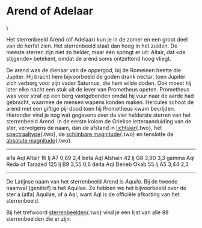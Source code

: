# Arend of Adelaar

\

Het sterrenbeeld Arend (of Adelaar) kun je in de zomer en een groot deel
van de herfst zien. Het sterrenbeeld staat dan hoog in het zuiden. De
meeste sterren zijn niet zo helder, maar één springt er uit: Altaïr, dat
«de stijgende» betekent, omdat de arend soms ontzettend hoog vliegt.

De arend was de dienaar van de oppergod, bij de Romeinen heette die
Jupiter. Hij bracht hem bijvoorbeeld de goden drank nectar, toen Jupiter
zich verborg voor zijn vader Saturnus, die hem wilde doden. Ook moest
hij later elke nacht een stuk uit de lever van Prometheus opeten.
Prometheus was voor straf op een berg vastgebonden omdat hij vuur naar
de aarde had gebracht, waarmee de mensen wapens konden maken. Hercules
schoot de arend met een giftige pijl dood toen hij Prometheus kwam
bevrijden.\
Hieronder vind je nog wat gegevens over de vier helderste sterren van
het sterrenbeeld Arend. In de eerste kolom de Griekse letteraanduiding
van de ster, vervolgens de naam, dan de afstand in
[lichtjaar](lichtjaar.html){.two}, het
[spectraaltype](spectraa.html){.two}, de [schijnbare
magnitude](magnitude.html){.two} en tenslotte de [absolute
magnitude](absolute.html){.two}.

  ----------- ----------------- -------- ---- ------ -----
  alfa Aql    Altaïr            16 lj    A7   0,89   2,4
  beta Aql    Alshain           42 lj    G8   3,90   3,3
  gamma Aql   Reda of Tarazed   125 lj   B9   3,55   0,6
  delta Aql   Deneb Okab        55 lj    A5   3,44   2,3
  ----------- ----------------- -------- ---- ------ -----

De Latijnse naam van het sterrenbeeld Arend is *Aquila*. Bij de tweede
naamval (genitief) is het Aquilae. Zo hebben we het bijvoorbeeld over de
ster a (alfa) Aquilae, of a Aql, want Aql is de officiële afkorting van
het sterrenbeeld.

Bij het trefwoord [sterrenbeelden](sterrenbeeld.html){.two} vind je een
lijst van alle 88 sterrenbeelden die er zijn.
